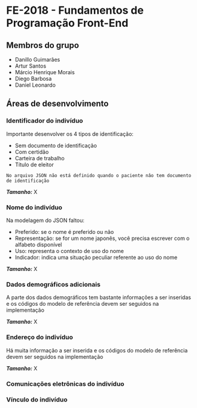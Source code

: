 # FE-2018 - Fundamentos de Programação Front-End

## Membros do grupo

* Danillo Guimarães
* Artur Santos
* Márcio Henrique Morais
* Diego Barbosa
* Daniel Leonardo

## Áreas de desenvolvimento 

### Identificador do indivíduo
Importante desenvolver os 4 tipos de identificação:
* Sem documento de identificação
* Com certidão
* Carteira de trabalho
* Título de eleitor
```
No arquivo JSON não está definido quando o paciente nâo tem documento de identificação
```

***Tamanho:*** X

### Nome do indivíduo
Na modelagem do JSON faltou:
* Preferido: se o nome é preferido ou não
* Representação: se for um nome japonês, você precisa escrever com o alfabeto disponível
* Uso: representa o contexto de uso do nome
* Indicador: indica uma situação peculiar referente ao uso do nome

***Tamanho:*** X

### Dados demográficos adicionais
A parte dos dados demográficos tem bastante informações a ser inseridas e os códigos do modelo de referência devem ser seguidos na implementação

***Tamanho:*** X

### Endereço do indivíduo
Há muita informação a ser inserida e os códigos do modelo de referência devem ser seguidos na implementação

***Tamanho:*** X

### Comunicações eletrônicas do indivíduo


### Vínculo do indivíduo
